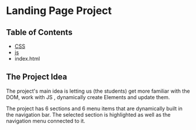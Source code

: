 # Landing Page Project

## Table of Contents

* [CSS](#styles.css)
* [js](#app.js)
* index.html


## The Project Idea

The project's main idea is letting us (the students) get more familiar with the DOM, work with JS , dynamically create Elements and update them.

The project has 6 sections and 6 menu items that are dynamically built in the navigation bar. The selected section is highlighted as well as the navigation menu connected to it.